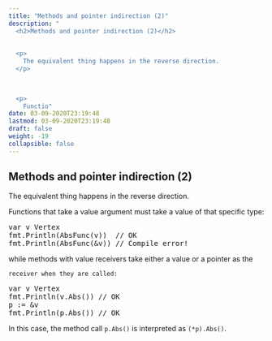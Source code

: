 ```yaml
---
title: "Methods and pointer indirection (2)"
description: "
  <h2>Methods and pointer indirection (2)</h2>
  
  
  <p>
    The equivalent thing happens in the reverse direction.
  </p>
  

  
  <p>
    Functio"
date: 03-09-2020T23:19:48
lastmod: 03-09-2020T23:19:48
draft: false
weight: -19
collapsible: false
---
```


  <h2>Methods and pointer indirection (2)</h2>
  
  
  <p>
    The equivalent thing happens in the reverse direction.
  </p>
  

  
  <p>
    Functions that take a value argument must take a value of that specific type:
  </p>
  

  
  <pre>var v Vertex
fmt.Println(AbsFunc(v))  // OK
fmt.Println(AbsFunc(&amp;v)) // Compile error!</pre>
  

  
  <p>
    while methods with value receivers take either a value or a pointer as the


    receiver when they are called:
  </p>
  

  
  <pre>var v Vertex
fmt.Println(v.Abs()) // OK
p := &amp;v
fmt.Println(p.Abs()) // OK</pre>
  

  
  <p>
    In this case, the method call <code>p.Abs()</code> is interpreted as <code>(*p).Abs()</code>.
  </p>
  

	
		
	


                                                